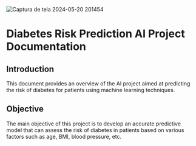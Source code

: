 
![Captura de tela 2024-05-20 201454](https://github.com/paulowiz/diabetes-risk-predictor-ml/assets/18649504/7f0b0cef-5e8c-4819-9bec-31ad81573dbd)

# Diabetes Risk Prediction AI Project Documentation

## Introduction
This document provides an overview of the AI project aimed at predicting the risk of diabetes for patients using machine learning techniques.

## Objective
The main objective of this project is to develop an accurate predictive model that can assess the risk of diabetes in patients based on various factors such as age, BMI, blood pressure, etc.


